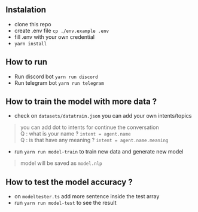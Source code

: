 ## Instalation
- clone this repo
- create .env file `cp ./env.example .env`
- fill .env with your own credential
- `yarn install`

## How to run
- Run discord bot `yarn run discord`
- Run telegram bot `yarn run telegram`

## How to train the model with more data ?
- check on `datasets/datatrain.json` you can add your own intents/topics
> you can add dot to intents for continue the conversation<br>
> Q : what is your name ? `intent = agent.name`<br>
> Q : is that have any meaning ? `intent = agent.name.meaning`
- run `yarn run model-train` to train new data and generate new model
> model will be saved as `model.nlp`

## How to test the model accuracy ?
- on `modeltester.ts` add more sentence inside the test array
- run `yarn run model-test` to see the result
